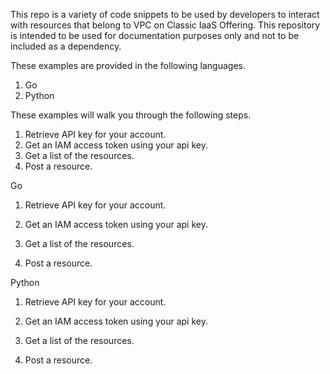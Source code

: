 This repo is a variety of code snippets to be used by developers to interact with resources that belong to VPC on Classic IaaS Offering. This repository is intended to be used for documentation purposes only and not to be included as a dependency.

These examples are provided in the following languages.
1. Go
2. Python

These examples will walk you through the following steps.
1. Retrieve API key for your account. 
2. Get an IAM access token using your api key.
3. Get a list of the resources.
4. Post a resource.

Go
1. Retrieve API key for your account. 

2. Get an IAM access token using your api key.


3. Get a list of the resources.


4. Post a resource.


Python
1. Retrieve API key for your account. 

2. Get an IAM access token using your api key.


3. Get a list of the resources.


4. Post a resource.


